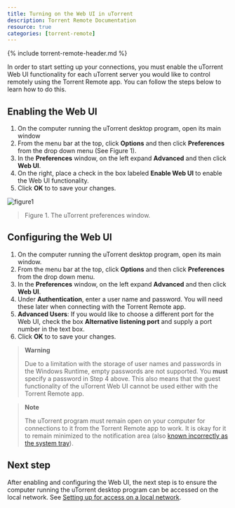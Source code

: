 ```yaml
---
title: Turning on the Web UI in uTorrent
description: Torrent Remote Documentation
resource: true
categories: [torrent-remote]
---
```


{% include torrent-remote-header.md %}

In order to start setting up your connections, you must enable the uTorrent Web UI functionality for each uTorrent server you would like to control remotely using the Torrent Remote app. You can follow the steps below to learn how to do this.

## Enabling the Web UI

1.  On the computer running the uTorrent desktop program, open its main window
2.  From the menu bar at the top, click  **Options**  and then click  **Preferences**  from the drop down menu (See Figure 1).
3.  In the  **Preferences** window, on the left expand  **Advanced**  and then click  **Web UI**.
4.  On the right, place a check in the box labeled  **Enable Web UI**  to enable the Web UI functionality.
5.  Click **OK** to to save your changes.

![figure1][figure1]
> Figure 1. The uTorrent preferences window.

## Configuring the Web UI

1.  On the computer running the uTorrent desktop program, open its main window.
2.  From the menu bar at the top, click  **Options**  and then click  **Preferences**  from the drop down menu.
3.  In the  **Preferences** window, on the left expand  **Advanced**  and then click  **Web UI**.
4.  Under  **Authentication**, enter a user name and password. You will need these later when connecting with the  Torrent Remote app.
5.  **Advanced Users**: If you would like to choose a different port for the Web UI, check the box  **Alternative listening port**  and supply a port number in the text box.
6.  Click **OK** to to save your changes.


> **Warning**
> 
> Due to a limitation with the storage of user names and passwords in
> the Windows Runtime, empty passwords are not supported. You  **must**
> specify a password in Step 4 above. This also means that the guest
> functionality of the uTorrent Web UI cannot be used either with the 
> Torrent Remote app.


> **Note**
> 
> The uTorrent program must remain open on your computer for connections
> to it from the  Torrent Remote app  to work. It is okay for it to
> remain minimized to the notification area (also  [known incorrectly as
> the system
> tray](http://blogs.msdn.com/b/oldnewthing/archive/2003/09/10/54831.aspx)).


## Next step

After enabling and configuring the Web UI, the next step is to ensure the computer running the uTorrent desktop program can be accessed on the local network. See [Setting up for access on a local network](setting-up-for-access-on-a-local-network.html).


[figure1]: https://docs.scidoner.com/download/attachments/1835031/Web%20UI%20Preferences.png?version=1&modificationDate=1355969385000&api=v2 "Figure 1"
